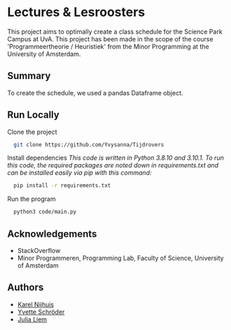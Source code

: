 # Lectures & Lesroosters

This project aims to optimally create a class schedule for the Science Park Campus at UvA. This project has been made in the scope of the course 'Programmeertheorie / Heuristiek' from the Minor Programming at the University of Amsterdam.

## Summary

To create the schedule, we used a pandas Dataframe object.

## Run Locally

Clone the project

```bash
  git clone https://github.com/Yvysanna/Tijdrovers
```

Install dependencies
*This code is written in Python 3.8.10 and 3.10.1. To run this code, the required packages are noted down in requirements.txt and can be installed easily via pip with this command:*

```bash
  pip install -r requirements.txt
```

Run the program

```bash
  python3 code/main.py
```

## Acknowledgements

* StackOverflow
* Minor Programmeren, Programming Lab, Faculty of Science, University of Amsterdam

## Authors

* [Karel Nijhuis](https://github.com/5inu)
* [Yvette Schröder](https://github.com/Yvysanna)
* [Julia Liem](https://github.com/julialfk)
